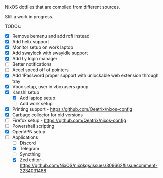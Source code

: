 NixOS dotfiles that are compiled from different sources.

Still a work in progress.

TODOs:
- [x] Remove bemenu and add rofi instead
- [x] Add helix support
- [x] Monitor setup on work laptop
- [x] Add swaylock with swayidle support
- [x] Add Ly login manager
- [ ] Better notifications
- [ ] Accel speed off of pointers
- [x] Add 1Password proper support with unlockable web extension through tray
- [x] Vbox setup, user in vboxusers group
- [x] Kanshi setup
    - [x] Add laptop setup
    - [ ] Add work setup
- [x] Printing support - https://github.com/Qeatrix/nixos-config
- [x] Garbage collector for old versions
- [ ] Firefox setup - https://github.com/Qeatrix/nixos-config 
- [ ] Powershell scripting
- [x] OpenVPN setup
- [ ] Applications
    - [ ] Discord
    - [x] Telegram
    - [ ] Syncthing
    - [x] Zed editor - https://github.com/NixOS/nixpkgs/issues/309662#issuecomment-2234031488
